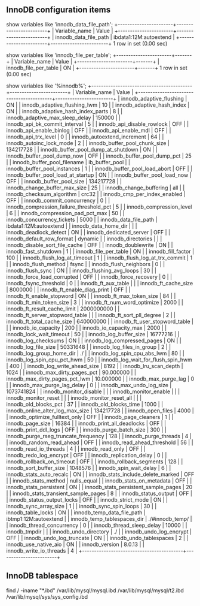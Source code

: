## InnoDB configuration items
show variables like 'innodb_data_file_path';
+-----------------------+------------------------+
| Variable_name         | Value                  |
+-----------------------+------------------------+
| innodb_data_file_path | ibdata1:12M:autoextend |
+-----------------------+------------------------+
1 row in set (0.00 sec)


show variables like 'innodb_file_per_table';
+-----------------------+-------+
| Variable_name         | Value |
+-----------------------+-------+
| innodb_file_per_table | ON    |
+-----------------------+-------+
1 row in set (0.00 sec)



show variables like '%innodb%';
+------------------------------------------+------------------------+
| Variable_name                            | Value                  |
+------------------------------------------+------------------------+
| innodb_adaptive_flushing                 | ON                     |
| innodb_adaptive_flushing_lwm             | 10                     |
| innodb_adaptive_hash_index               | ON                     |
| innodb_adaptive_hash_index_parts         | 8                      |
| innodb_adaptive_max_sleep_delay          | 150000                 |
| innodb_api_bk_commit_interval            | 5                      |
| innodb_api_disable_rowlock               | OFF                    |
| innodb_api_enable_binlog                 | OFF                    |
| innodb_api_enable_mdl                    | OFF                    |
| innodb_api_trx_level                     | 0                      |
| innodb_autoextend_increment              | 64                     |
| innodb_autoinc_lock_mode                 | 2                      |
| innodb_buffer_pool_chunk_size            | 134217728              |
| innodb_buffer_pool_dump_at_shutdown      | ON                     |
| innodb_buffer_pool_dump_now              | OFF                    |
| innodb_buffer_pool_dump_pct              | 25                     |
| innodb_buffer_pool_filename              | ib_buffer_pool         |
| innodb_buffer_pool_instances             | 1                      |
| innodb_buffer_pool_load_abort            | OFF                    |
| innodb_buffer_pool_load_at_startup       | ON                     |
| innodb_buffer_pool_load_now              | OFF                    |
| innodb_buffer_pool_size                  | 134217728              |
| innodb_change_buffer_max_size            | 25                     |
| innodb_change_buffering                  | all                    |
| innodb_checksum_algorithm                | crc32                  |
| innodb_cmp_per_index_enabled             | OFF                    |
| innodb_commit_concurrency                | 0                      |
| innodb_compression_failure_threshold_pct | 5                      |
| innodb_compression_level                 | 6                      |
| innodb_compression_pad_pct_max           | 50                     |
| innodb_concurrency_tickets               | 5000                   |
| innodb_data_file_path                    | ibdata1:12M:autoextend |
| innodb_data_home_dir                     |                        |
| innodb_deadlock_detect                   | ON                     |
| innodb_dedicated_server                  | OFF                    |
| innodb_default_row_format                | dynamic                |
| innodb_directories                       |                        |
| innodb_disable_sort_file_cache           | OFF                    |
| innodb_doublewrite                       | ON                     |
| innodb_fast_shutdown                     | 1                      |
| innodb_file_per_table                    | ON                     |
| innodb_fill_factor                       | 100                    |
| innodb_flush_log_at_timeout              | 1                      |
| innodb_flush_log_at_trx_commit           | 1                      |
| innodb_flush_method                      | fsync                  |
| innodb_flush_neighbors                   | 0                      |
| innodb_flush_sync                        | ON                     |
| innodb_flushing_avg_loops                | 30                     |
| innodb_force_load_corrupted              | OFF                    |
| innodb_force_recovery                    | 0                      |
| innodb_fsync_threshold                   | 0                      |
| innodb_ft_aux_table                      |                        |
| innodb_ft_cache_size                     | 8000000                |
| innodb_ft_enable_diag_print              | OFF                    |
| innodb_ft_enable_stopword                | ON                     |
| innodb_ft_max_token_size                 | 84                     |
| innodb_ft_min_token_size                 | 3                      |
| innodb_ft_num_word_optimize              | 2000                   |
| innodb_ft_result_cache_limit             | 2000000000             |
| innodb_ft_server_stopword_table          |                        |
| innodb_ft_sort_pll_degree                | 2                      |
| innodb_ft_total_cache_size               | 640000000              |
| innodb_ft_user_stopword_table            |                        |
| innodb_io_capacity                       | 200                    |
| innodb_io_capacity_max                   | 2000                   |
| innodb_lock_wait_timeout                 | 50                     |
| innodb_log_buffer_size                   | 16777216               |
| innodb_log_checksums                     | ON                     |
| innodb_log_compressed_pages              | ON                     |
| innodb_log_file_size                     | 50331648               |
| innodb_log_files_in_group                | 2                      |
| innodb_log_group_home_dir                | ./                     |
| innodb_log_spin_cpu_abs_lwm              | 80                     |
| innodb_log_spin_cpu_pct_hwm              | 50                     |
| innodb_log_wait_for_flush_spin_hwm       | 400                    |
| innodb_log_write_ahead_size              | 8192                   |
| innodb_lru_scan_depth                    | 1024                   |
| innodb_max_dirty_pages_pct               | 90.000000              |
| innodb_max_dirty_pages_pct_lwm           | 10.000000              |
| innodb_max_purge_lag                     | 0                      |
| innodb_max_purge_lag_delay               | 0                      |
| innodb_max_undo_log_size                 | 1073741824             |
| innodb_monitor_disable                   |                        |
| innodb_monitor_enable                    |                        |
| innodb_monitor_reset                     |                        |
| innodb_monitor_reset_all                 |                        |
| innodb_old_blocks_pct                    | 37                     |
| innodb_old_blocks_time                   | 1000                   |
| innodb_online_alter_log_max_size         | 134217728              |
| innodb_open_files                        | 4000                   |
| innodb_optimize_fulltext_only            | OFF                    |
| innodb_page_cleaners                     | 1                      |
| innodb_page_size                         | 16384                  |
| innodb_print_all_deadlocks               | OFF                    |
| innodb_print_ddl_logs                    | OFF                    |
| innodb_purge_batch_size                  | 300                    |
| innodb_purge_rseg_truncate_frequency     | 128                    |
| innodb_purge_threads                     | 4                      |
| innodb_random_read_ahead                 | OFF                    |
| innodb_read_ahead_threshold              | 56                     |
| innodb_read_io_threads                   | 4                      |
| innodb_read_only                         | OFF                    |
| innodb_redo_log_encrypt                  | OFF                    |
| innodb_replication_delay                 | 0                      |
| innodb_rollback_on_timeout               | OFF                    |
| innodb_rollback_segments                 | 128                    |
| innodb_sort_buffer_size                  | 1048576                |
| innodb_spin_wait_delay                   | 6                      |
| innodb_stats_auto_recalc                 | ON                     |
| innodb_stats_include_delete_marked       | OFF                    |
| innodb_stats_method                      | nulls_equal            |
| innodb_stats_on_metadata                 | OFF                    |
| innodb_stats_persistent                  | ON                     |
| innodb_stats_persistent_sample_pages     | 20                     |
| innodb_stats_transient_sample_pages      | 8                      |
| innodb_status_output                     | OFF                    |
| innodb_status_output_locks               | OFF                    |
| innodb_strict_mode                       | ON                     |
| innodb_sync_array_size                   | 1                      |
| innodb_sync_spin_loops                   | 30                     |
| innodb_table_locks                       | ON                     |
| innodb_temp_data_file_path               | ibtmp1:12M:autoextend  |
| innodb_temp_tablespaces_dir              | ./#innodb_temp/        |
| innodb_thread_concurrency                | 0                      |
| innodb_thread_sleep_delay                | 10000                  |
| innodb_tmpdir                            |                        |
| innodb_undo_directory                    | ./                     |
| innodb_undo_log_encrypt                  | OFF                    |
| innodb_undo_log_truncate                 | ON                     |
| innodb_undo_tablespaces                  | 2                      |
| innodb_use_native_aio                    | ON                     |
| innodb_version                           | 8.0.13                 |
| innodb_write_io_threads                  | 4                      |
+------------------------------------------+------------------------+

## InnoDB tablespace
find / -iname "*.ibd"
/var/lib/mysql/mysql.ibd
/var/lib/mysql/mysql/t2.ibd
/var/lib/mysql/sys/sys_config.ibd

